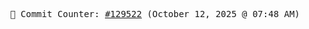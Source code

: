 <p align="center">
    <samp>
        📮 Commit Counter: <a href="https://github.com/Javascript-void0/Javascript-void0/commits/main">#129522</a> (October 12, 2025 @ 07:48 AM)
    </samp>
</p>